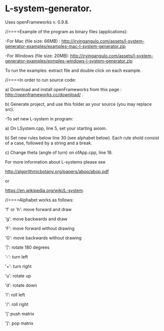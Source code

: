 # L-system-generator.

Uses openFrameworks v. 0.9.8. 

//====Example of the program as binary files (applications):

  -For Mac (file size: 66MB) : http://irvingangulo.com/assets/l-system-generator-examples/examples-mac-l-system-generator.zip

  -For Windows (file size: 20MB): http://irvingangulo.com/assets/l-system-generator-examples/exmples-windows-l-system-generator.zip

To run the examples: extract file and double click on each example.


//====In order to run source code: 

a) Download and install openFrameworks from this page : http://openframeworks.cc/download/ . 

b) Generate project, and use this folder as your source (you may replace src).

-To set new L-system in program:

a) On LSystem.cpp, line 5, set your starting axiom.

b) Set new rules below line 30 (see alphabet below). Each rule shold consist of a case, followed by a string and a break.

c) Change theta (angle of turn) on ofApp.cpp, line 18.

For more information about L-systems please see

http://algorithmicbotany.org/papers/abop/abop.pdf

or

https://en.wikipedia.org/wiki/L-system. 



//====Alphabet works as follows:

'f' or 'h': move forward and draw

'g': move backwards and draw

'F': move forward without drawing

'G': move backwards without drawing

'|': rotate 180 degrees

'-': turn left

'+': turn right

'u': rotate up

'd': rotate down

'l': roll left

'/': roll right

'[':push matrix

']': pop matrix
